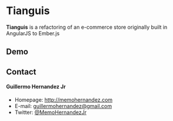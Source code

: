 Tianguis
======
**Tianguis** is a refactoring of an e-commerce store originally built in AngularJS to Ember.js

## Demo


## Contact
#### Guillermo Hernandez Jr
* Homepage: http://memohernandez.com
* E-mail: guillermohernandez@gmail.com
* Twitter: [@MemoHernandezJr](https://twitter.com/MemoHernandezJr "MemoHernandezJr on Twitter")
